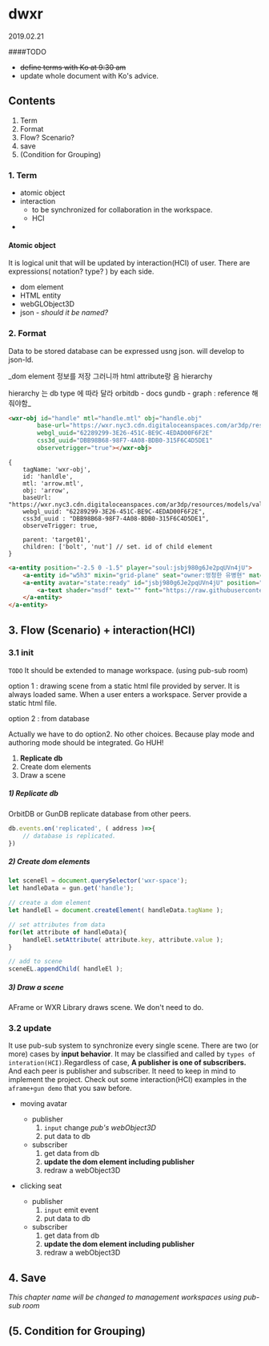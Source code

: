 # dwxr
2019.02.21

####TODO
- ~~define terms with Ko at 9:30 am~~
- update whole document with Ko's advice. 

## Contents
1. Term
2. Format
3. Flow?  Scenario?
4. save
5. (Condition for Grouping)   

### 1. Term

- atomic object
- interaction
    + to be synchronized for collaboration in the workspace.
    + HCI
- 

#### Atomic object

 It is logical unit that will be updated by interaction(HCI) of user. There are expressions( notation? type? ) by each side.  
- dom element
- HTML entity
- webGLObject3D
- json - _should it be named?_



### 2. Format
Data to be stored database can be expressed usng json. will develop to json-ld.

_dom element 정보를 저장
그러니까 html attribute랑 음 hierarchy 

hierarchy 는 
db type 에 따라 달라
orbitdb - docs 
gundb - graph : reference 해줘야함_

```html
<wxr-obj id="handle" mtl="handle.mtl" obj="handle.obj" 
        base-url="https://wxr.nyc3.cdn.digitaloceanspaces.com/ar3dp/resources/models/valve_3d" 
        webgl_uuid="62289299-3E26-451C-BE9C-4EDAD00F6F2E" 
        css3d_uuid="DBB98B68-98F7-4A08-BDB0-315F6C4D5DE1" 
        observetrigger="true"></wxr-obj>

```

```json5
{
    tagName: 'wxr-obj',
    id: 'hanldle',
    mtl: 'arrow.mtl',
    obj: 'arrow',
    baseUrl: "https://wxr.nyc3.cdn.digitaloceanspaces.com/ar3dp/resources/models/valve_3d",
    webgl_uuid: "62289299-3E26-451C-BE9C-4EDAD00F6F2E",
    css3d_uuid : "DBB98B68-98F7-4A08-BDB0-315F6C4D5DE1",
    observeTrigger: true,

    parent: 'target01',
    children: ['bolt', 'nut'] // set. id of child element
}
```


```html
<a-entity position="-2.5 0 -1.5" player="soul:jsbj980g6Je2pqUVn4jU">
    <a-entity id="w5h3" mixin="grid-plane" seat="owner:멍청한 유병현" material="color:#ff5a30"></a-entity>
    <a-entity avatar="state:ready" id="jsbj980g6Je2pqUVn4jU" position="0 0.5 0" mixin="avatar" transform-controller="enabled:true;type:avatar">
        <a-text shader="msdf" text="" font="https://raw.githubusercontent.com/myso-kr/aframe-fonts-korean/master/fonts/ofl/nanumgothic/NanumGothic-Bold.json" color="#000000" align="center" rotation="0 -90 0" position="0 0.5 0" scale="0.7 0.7 0.7" value="멍청한 유병현"></a-text>
    </a-entity>
</a-entity>
```


## 3. Flow (Scenario) + interaction(HCI)

### 3.1 init
`TODO` It should be extended to manage workspace. (using pub-sub room)


option 1 : drawing scene from a static html file provided by server. It is always loaded same. 
When a user enters a workspace. Server provide a static html file. 

option 2 : from database

Actually we have to do option2. No other choices. Because play mode and authoring mode should be integrated. Go HUH! 

1. **Replicate db**
2. Create dom elements
3. Draw a scene

##### 1) Replicate db
OrbitDB or GunDB replicate database from other peers. 
```javascript
db.events.on('replicated', ( address )=>{
    // database is replicated.
})
```


##### 2) Create dom elements

```javascript
let sceneEl = document.querySelector('wxr-space');
let handleData = gun.get('handle');

// create a dom element
let handleEl = document.createElement( handleData.tagName );

// set attributes from data
for(let attribute of handleData){
    handleEl.setAttribute( attribute.key, attribute.value );
}

// add to scene
sceneEL.appendChild( handleEl );
```
##### 3) Draw a scene
AFrame or WXR Library draws scene. We don't need to do.

### 3.2 update
It use pub-sub system to synchronize every single scene. There are two (or more) cases by **input behavior**.  It may be classified and called by `types of interation(HCI)`.Regardless of case, **A publisher is one of subscribers.** And each peer is publisher and subscriber. It need to keep in mind to implement the project. Check out some interaction(HCI) examples in the `aframe+gun demo` that you saw before.

- moving avatar
    - publisher
        1. `input` change _pub's webObject3D_ 
        2. put data to db 
    - subscriber
        1. get data from db
        2. **update the dom element including publisher**
        3. redraw a webObject3D
    
- clicking seat
    - publisher
        1. `input` emit event
        2. put data to db
    - subscriber
        1. get data from db
        2. **update the dom element including publisher**
        3. redraw a webObject3D
        
## 4. Save

_This chapter name will be changed to management workspaces using pub-sub room_

## (5. Condition for Grouping)    

